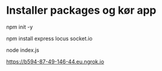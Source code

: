 # Installer packages og kør app

npm init -y

npm install express locus socket.io

node index.js

https://b594-87-49-146-44.eu.ngrok.io

